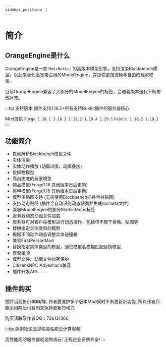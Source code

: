 ```yaml
---
sidebar_position: 1
---
```


# 简介

## OrangeEngine是什么

OrangeEngine是一款 `Mod`+`Bukkit` 的高版本模型引擎，支持渲染Blockbench模型，以此来替代高宽带占用的ModelEngine，并提供更加流畅与自由的玩家模型。

目前OrangeEngine兼容了大部分的ModelEngine的标签，会随着版本迭代不断修改补充。

:::tip 支持版本
插件支持1.16.5+所有支持Bukkit插件的服务器核心

Mod提供 ``Forge 1.18.1 1.18.2 1.19.2 1.19.4 1.20.1`` ``Fabric 1.18.2 1.19.2 ``
:::

## 功能简介

- 自动解析Blockbench模型文件
- 实体渲染
- 实体动作播放 (动画过度、动画叠加)
- 投掷物模型
- 高自由度的玩家模型
- 物品模型(Forge1.18 其他版本日后更新)
- 盔甲模型(Forge1.18 其他版本日后更新)
- 模型多贴图支持 (无需使用Blockbench插件合并贴图)
- 支持动态贴图 (插件会自动识别动态贴图并生成mcmeta文件)
- 兼容ModelEngine的部分MythicMobs标签
- 服务器动态动画文件加载
- 服务器可对客户端模型进行动态操作，包括但不限于骨骼、贴图等
- 替换指定实体类型的模型
- 根据不同动作动态调整实体碰撞箱
- 兼容FirstPersonMod
- 替换指定实体类型的模型，通过模型名模糊匹配替换模型
- 模型坐骑
- 模型文件、动画文件加密保护
- CitizensNPC Adyeshach兼容
- 插件开发API
.
.
.
.

## 插件购买

插件当前售价**400/年**, 作者要维护多个版本Mod同时不断更新新功能, 所以作者只能采用阶段付费制来保持更新的动力.

购买请联系作者QQ：736131306


:::tip
感谢[物语云](https://item.taobao.com/item.htm?spm=a1z10.1-c.w4024-17877987233.1.106feef7vjOsOg&id=571673612072)提供高性能云计算服务! 

高性能高防服务器就选物语云! 正规企业资质齐全! 
:::